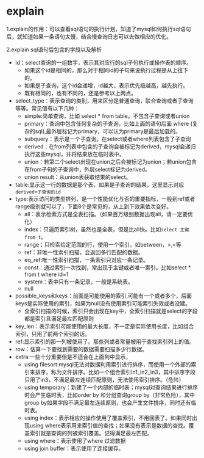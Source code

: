 # explain  
1.explain的作用：可以查看sql语句的执行计划，知道了mysql如何执行sql语句后，就知道如果一条语句太慢，结合慢查询日志可以去做相应的优化。 

2.explain sql语句后包含的字段以及解析
- id：select查询的一组数字，表示其对应行的sql子句执行或操作表的顺序。
    + 如果这个id是相同的，那么对于相同id的子句来说执行过程是从上往下的。
    + 如果是子查询，这个id会递增，id越大，表示优先级越高，越先执行。
    + 既有相同的，也有不同的，还是参考以上两点。
- select_type：表示查询的类别，用来区分是普通查询，联合查询或者子查询等等。常见值有以下几种：
    + simple:简单查询，比如 select * from table。不包含子查询或者union
    + primary：查询中包含任何复杂的子查询，比如上面的语句后面 where (复杂的sql),最外层标记为primary，可以认为primary是最后加载的。
    + subquery：表示是一个子查询。在select或者where列表包含了子查询
    + derived：在from列表中包含的子查询会被标记为derived，mysql会递归执行这些mysql，并将结果放在临时表中。
    + union：若第二个select出现在union之后会被标记为union；若union包含在from子句的子查询中，外层select标记为derived。
    + union result：从union表获取结果的select。
- table:显示这一行的数据是那个表，如果是子查询的结果，这里显示对应`derived+子查询的id`
- type:表示访问的类型排列，是一个性能优化与否的重要指标，一般到ref或者range级别就可以了，下面8个是常见的，从上到下效果依次变好。
    + all：表示检索方式是全表扫描。（如果百万级别数据出现all，请一定要优化）
    + index：只遍历索引树，虽然也是全表，但是比all快。比如`select 主键 from t`。
    + range：只检索给定范围的行，使用一个索引。如between，>,<等
    + ref：非唯一性索引扫描，会返回多行匹配的数据。
    + eq_ref:唯一性索引扫描，一条索引只对应一条记录。
    + const：通过索引一次找到，常出现于主键或者唯一索引。比如select * from t where id=1
    + system：表中只有一条记录，一般是系统表。
    + null
- possible_keys和keys：前面是可能使用的索引,可能有一个或者多个，后面keys是实际使用的索引，如果为null没有使用索引可能索引失效或者没建。
    + 全索引扫描的时候，索引只会出现在key中，全索引扫描就是select的字段都是索引且满足最左匹配原则
- key_len：表示索引可能使用的最大长度，不一定是实际使用长度，比如组合索引，只用了前两个索引的话。
- ref:显示索引的那一列被使用了。那些列或者常量被用于查找索引列上的值。
- row：估算一下要找到需要的数据需要扫描多少行数据。
- extra:一些十分重要但是不适合在上面列中显示，
    + using filesort:mysql无法对数据利用索引进行排序，而使用一个外部的索引来排序，称为文件排序。比如一个组合索引in1_in2_in3，其中排序字段只用了in3，不满足最左连续匹配原则，无法使用索引排序。（危险）
    + using temporary：新建了一个内部的临时表；mysql对查询结果进行排序时会产生临时表，比如order by 和分组查询group by（非常危险），其中group by如果字段不满足最左连续原则，也会产生文件排序，同时还有临时表。
    + using index：表示相应的操作使用了覆盖索引，不用回表了。如果同时出现using where表示用来索引值的查找；如果没有表示是数据的查找。覆盖索引就是查询的列被索引覆盖。记得满足最左匹配。
    + using where：表示使用了where 过滤数据
    + using join buffer：表示使用了连接缓存。
